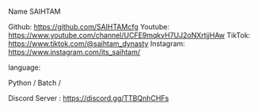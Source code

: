 Name SAIHTAM

Github: https://github.com/SAIHTAMcfg
Youtube: https://www.youtube.com/channel/UCFE9mqkvH7UJ2oNXrtjjHAw
TikTok: https://www.tiktok.com/@saihtam_dynasty
Instagram: https://www.instagram.com/its_saihtam/

language: 

Python /
Batch  /



Discord Server : https://discord.gg/TTBQnhCHFs
